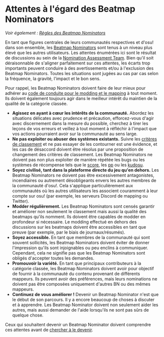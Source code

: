 # Attentes à l'égard des Beatmap Nominators

*Voir également : [Règles des Beatmap Nominators](/wiki/People/Beatmap_Nominators/Rules)*

En tant que figures centrales de leurs communautés respectives et d'osu! dans son ensemble, les [Beatmap Nominators](/wiki/People/Beatmap_Nominators) sont tenus à un niveau plus élevé que les autres utilisateurs. Les attentes énumérées ici sont le résultat de discussions au sein de la [Nomination Assessment Team](/wiki/People/Nomination_Assessment_Team). Bien qu'il soit déraisonnable de s'aligner parfaitement sur ces attentes, les écarts trop importants peuvent conduire à des avertissements et/ou à l'exclusion des Beatmap Nominators. Toutes les situations sont jugées au cas par cas selon la fréquence, la gravité, l'impact et le bon sens.

Pour rappel, les Beatmap Nominators doivent faire de leur mieux pour adhérer au [code de conduite pour le modding et le mapping](/wiki/Rules/Code_of_Conduct_for_Modding_and_Mapping) à tout moment. Ils doivent également toujours agir dans le meilleur intérêt du maintien de la qualité de la catégorie classée.

- **Agissez en ayant à cœur les intérêts de la communauté.** Abordez les situations délicates avec prudence et précaution, efforcez-vous d'agir avec discernement dans la mesure du possible, cherchez à tirer les leçons de vos erreurs et veillez à tout moment à réfléchir à l'impact que vos actions pourraient avoir sur la communauté au sens large.
- **Ne pas exploiter ou abuser des systèmes existants.** Suivre les [critères de classement](/wiki/Ranking_Criteria) et ne pas essayer de les contourner est une évidence, et les cas de désaccord doivent être résolus par une proposition de changement des critères de classement. Les Beatmap Nominators ne doivent pas non plus exploiter de manière répétée les bugs ou les systèmes de récompense tels que le [score](/wiki/Gameplay/Score), les [pp](/wiki/Performance_points) ou les [kudosu](/wiki/Modding/Kudosu).
- **Soyez civilisé, tant dans la plateforme directe du jeu qu'en dehors.** Les Beatmap Nominators ne doivent pas être excessivement antagonistes, incendiaires ou autrement désobligeants envers les autres membres de la communauté d'osu!. Cela s'applique particulièrement aux communautés où les autres utilisateurs les associent couramment à leur compte sur osu! (par exemple, les serveurs Discord de mapping ou Twitter).
- **Modder régulièrement.** Les Beatmap Nominators sont censés garantir et améliorer non seulement le classement mais aussi la qualité des beatmaps qu'ils nomment. Ils doivent être capables de modder en profondeur si nécessaire. Le modding effectué en dehors des discussions sur les beatmaps doivent être accessibles en tant que preuve (par exemple, par le biais de journaux/résumés).
- **Soyez accessible.** En tant que membres de la communauté qui sont souvent sollicités, les Beatmap Nominators doivent éviter de donner l'impression qu'ils sont injoignables ou peu enclins à communiquer. Cependant, cela ne signifie pas que les Beatmap Nominators sont obligés d'accepter toutes les demandes.
- **Promouvoir la variété.** En tant que principaux contributeurs à la catégorie classée, les Beatmap Nominators doivent avoir pour objectif de fournir à la communauté du contenu provenant de différents mappeurs. Ils peuvent avoir des préférences, mais leurs nominations ne doivent pas être composées uniquement d'autres BN ou des mêmes mappeurs.
- **Continuez de vous améliorer !** Devenir un Beatmap Nominator n'est que le début de son parcours. Il y a encore beaucoup de choses à discuter et à apprendre. Les Beatmap Nominator doivent non seulement aider les autres, mais aussi demander de l'aide lorsqu'ils ne sont pas sûrs de quelque chose.

Ceux qui souhaitent devenir un Beatmap Nominator doivent comprendre ces attentes avant de [chercher à le devenir](/wiki/People/Beatmap_Nominators/Becoming_a_Beatmap_Nominator).
